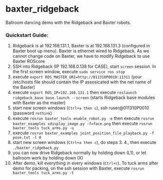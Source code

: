 # baxter_ridgeback
Ballroom dancing demo with the Ridgeback and Baxter robots.

### Quickstart Guide:
1. Ridgeback is at 192.168.131.1, Baxter is at 192.168.131.3 (configured in Baxter boot up menu). Baxter is ethernet wired to Ridgeback. As we cannot change code on Baxter, we have to modify Ridgeback to use Baxter ROScore
2. SSH into Ridgeback (IP 192.168.0.138 for CASE), start `screen` session. In the first screen window, execute `sudo service ros stop`
3. execute `export ROS_MASTER_URI=http://011310P0010:11311` (your /etc/hosts file should contain the IP assosicated with the net name of the Baxter)
4. execute `export ROS_IP=192.168.131.1` then execute `roslaunch ridgeback_base base.launch --screen` (starts Ridgeback base modules with Baxter as the master)
5. start new screen windows (`Ctrl+a then c`), ssh ruser@011310P0010 (password `rethink`)
6. execute `rosrun baxter_tools enable_robot.py -e` then execute `rosrun baxter_examples xdisplay_image.py -f=face.png` then execute `rosrun baxter_tools tuck_arms.py -u`
7. execute `rosrun baxter_examples joint_position_file_playback.py -f pose.txt -l 0`
8. start new screen windows (`Ctrl+a then c`), do steps 3. 4., then execute `./baxter_ridgeback.py`
9. you can now drive Ridgeback normally by holding down (L1), or let ballroom work by holding down (X)
10. After demo, kill everything in every windows (`Ctrl+c`). To tuck arms after demo for packing, on the ssh session with Baxter, execute `rosrun baxter_tools tuck_arms.py -t`
